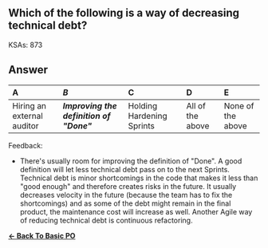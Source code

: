 ## Which of the following is a way of decreasing technical debt?

KSAs: 873

## Answer
| A | ***B*** | C | D | E |
| :--- | :--- | :--- | :--- | :--- |
| Hiring an external auditor | ***Improving the definition of "Done"*** | Holding Hardening Sprints | All of the above | None of the above |


Feedback:

- There's usually room for improving the definition of "Done". A good definition will let less technical debt pass on to the next Sprints. Technical debt is minor shortcomings in the code that makes it less than "good enough" and therefore creates risks in the future. It usually decreases velocity in the future (because the team has to fix the shortcomings) and as some of the debt might remain in the final product, the maintenance cost will increase as well. Another Agile way of reducing technical debt is continuous refactoring.

[**<- Back To Basic PO**](../../../Basic_PO.md)

